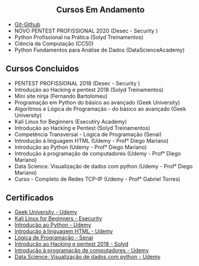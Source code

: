 <h2 align="center"> Cursos Em Andamento </h2>

* [Git-Github](https://github.com/juvenalculino/Cursos-Em-Andamento/tree/master/Git-Github)
* NOVO PENTEST PROFISSIONAL 2020 (Desec - Security )
* Python Profissional na Prática (Solyd Treinamentos)
* Ciência da Computação (CC50)
* Python Fundamentos para Análise de Dados (DataScienceAcademy)


## Cursos Concluidos


* PENTEST PROFISSIONAL 2018 (Desec - Security )
* Introdução ao Hacking e pentest 2018 (Solyd Treinamentos)
* Mini site ninja (Fernando Bartolomeu)
* Programação em Python do básico ao avançado (Geek University)
* Algoritmos e Lógica de Programação - do básico ao avançado (Geek University)
* Kali Linux for Beginners (Esecutiry Academy)
* Introdução ao Hacking e Pentest (Solyd Treinamentos)
* Competência Transversal - Lógica de Programação (Senai)
* Introdução à linguagem HTML (Udemy - Prof° Diego Mariano)
* Introdução ao Python (Udemy - Prof° Diego Mariano)
* Introdução à programação de computadores (Udemy - Prof° Diego Mariano)
* Data Science: Visualização de dados com python (Udemy - Prof° Diego Mariano)
* Curso - Completo de Redes TCP-IP (Udemy - Prof° Gabriel Torres)

## Certificados


* [Geek University - Udemy](https://github.com/juvenalculino/imagens/blob/master/certificados/geek_university.pdf)
* [Kali Linux for Beginners - Esecurity](https://github.com/juvenalculino/imagens/blob/master/certificados/esecurity.pdf)
* [Introdução ao Python - Udemy](https://github.com/juvenalculino/imagens/blob/master/certificados/introducao_ao_python.pdf)
* [Introdução à linguagem HTML - Udemy](https://github.com/juvenalculino/imagens/blob/master/certificados/introducao_html.pdf)
* [Lógica de Programação - Senai](https://github.com/juvenalculino/imagens/blob/master/certificados/logica_programacao_senai.pdf)
* [Introdução ao Hacking e pentest 2018 - Solyd](https://github.com/juvenalculino/imagens/blob/master/certificados/solyd_treinamentos.pdf)
* [Introdução à programação de computadores - Udemy](https://github.com/juvenalculino/imagens/blob/master/certificados/Intro_progra_computadores.pdf)
* [Data Science: Visualização de dados com python - Udemy](https://github.com/juvenalculino/imagens/blob/master/certificados/visualizacao_dados_python.pdf)


